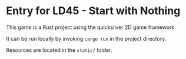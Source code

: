 # Entry for LD45 - Start with Nothing

This game is a Rust project using the quicksilver 2D game framework.

It can be run locally by invoking `cargo run` in the project directory.

Resources are located in the `static/` folder.
